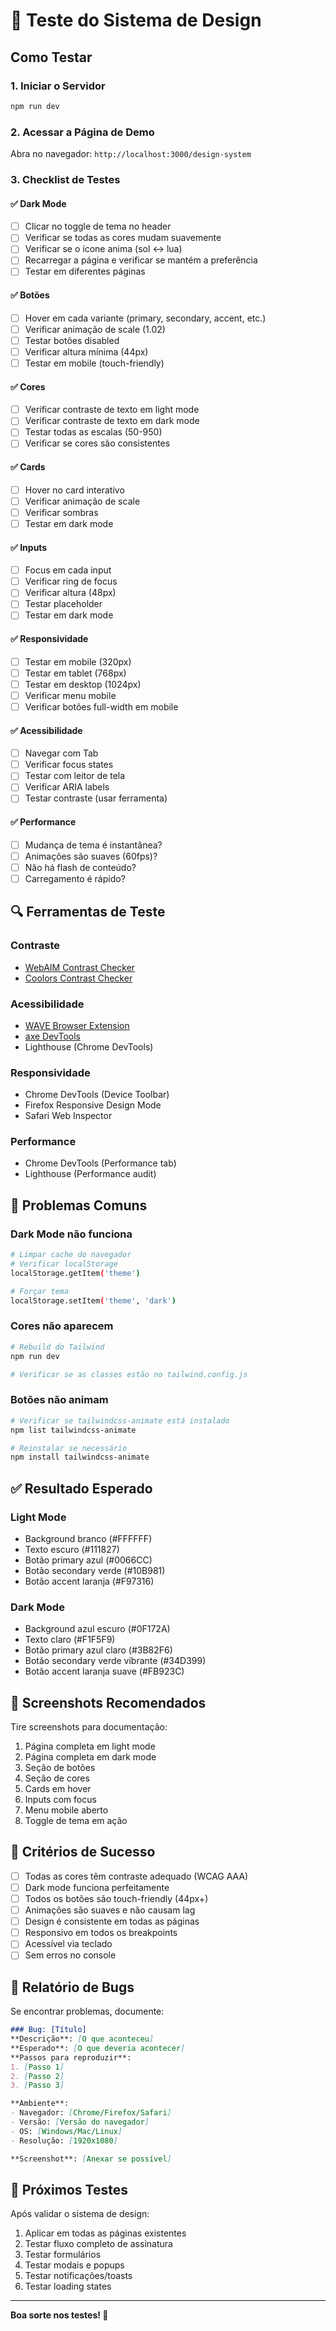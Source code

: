 # 🧪 Teste do Sistema de Design

## Como Testar

### 1. Iniciar o Servidor
```bash
npm run dev
```

### 2. Acessar a Página de Demo
Abra no navegador: `http://localhost:3000/design-system`

### 3. Checklist de Testes

#### ✅ Dark Mode
- [ ] Clicar no toggle de tema no header
- [ ] Verificar se todas as cores mudam suavemente
- [ ] Verificar se o ícone anima (sol ↔ lua)
- [ ] Recarregar a página e verificar se mantém a preferência
- [ ] Testar em diferentes páginas

#### ✅ Botões
- [ ] Hover em cada variante (primary, secondary, accent, etc.)
- [ ] Verificar animação de scale (1.02)
- [ ] Testar botões disabled
- [ ] Verificar altura mínima (44px)
- [ ] Testar em mobile (touch-friendly)

#### ✅ Cores
- [ ] Verificar contraste de texto em light mode
- [ ] Verificar contraste de texto em dark mode
- [ ] Testar todas as escalas (50-950)
- [ ] Verificar se cores são consistentes

#### ✅ Cards
- [ ] Hover no card interativo
- [ ] Verificar animação de scale
- [ ] Verificar sombras
- [ ] Testar em dark mode

#### ✅ Inputs
- [ ] Focus em cada input
- [ ] Verificar ring de focus
- [ ] Verificar altura (48px)
- [ ] Testar placeholder
- [ ] Testar em dark mode

#### ✅ Responsividade
- [ ] Testar em mobile (320px)
- [ ] Testar em tablet (768px)
- [ ] Testar em desktop (1024px)
- [ ] Verificar menu mobile
- [ ] Verificar botões full-width em mobile

#### ✅ Acessibilidade
- [ ] Navegar com Tab
- [ ] Verificar focus states
- [ ] Testar com leitor de tela
- [ ] Verificar ARIA labels
- [ ] Testar contraste (usar ferramenta)

#### ✅ Performance
- [ ] Mudança de tema é instantânea?
- [ ] Animações são suaves (60fps)?
- [ ] Não há flash de conteúdo?
- [ ] Carregamento é rápido?

## 🔍 Ferramentas de Teste

### Contraste
- [WebAIM Contrast Checker](https://webaim.org/resources/contrastchecker/)
- [Coolors Contrast Checker](https://coolors.co/contrast-checker)

### Acessibilidade
- [WAVE Browser Extension](https://wave.webaim.org/extension/)
- [axe DevTools](https://www.deque.com/axe/devtools/)
- Lighthouse (Chrome DevTools)

### Responsividade
- Chrome DevTools (Device Toolbar)
- Firefox Responsive Design Mode
- Safari Web Inspector

### Performance
- Chrome DevTools (Performance tab)
- Lighthouse (Performance audit)

## 🐛 Problemas Comuns

### Dark Mode não funciona
```bash
# Limpar cache do navegador
# Verificar localStorage
localStorage.getItem('theme')

# Forçar tema
localStorage.setItem('theme', 'dark')
```

### Cores não aparecem
```bash
# Rebuild do Tailwind
npm run dev

# Verificar se as classes estão no tailwind.config.js
```

### Botões não animam
```bash
# Verificar se tailwindcss-animate está instalado
npm list tailwindcss-animate

# Reinstalar se necessário
npm install tailwindcss-animate
```

## ✅ Resultado Esperado

### Light Mode
- Background branco (#FFFFFF)
- Texto escuro (#111827)
- Botão primary azul (#0066CC)
- Botão secondary verde (#10B981)
- Botão accent laranja (#F97316)

### Dark Mode
- Background azul escuro (#0F172A)
- Texto claro (#F1F5F9)
- Botão primary azul claro (#3B82F6)
- Botão secondary verde vibrante (#34D399)
- Botão accent laranja suave (#FB923C)

## 📸 Screenshots Recomendados

Tire screenshots para documentação:
1. Página completa em light mode
2. Página completa em dark mode
3. Seção de botões
4. Seção de cores
5. Cards em hover
6. Inputs com focus
7. Menu mobile aberto
8. Toggle de tema em ação

## 🎯 Critérios de Sucesso

- [ ] Todas as cores têm contraste adequado (WCAG AAA)
- [ ] Dark mode funciona perfeitamente
- [ ] Todos os botões são touch-friendly (44px+)
- [ ] Animações são suaves e não causam lag
- [ ] Design é consistente em todas as páginas
- [ ] Responsivo em todos os breakpoints
- [ ] Acessível via teclado
- [ ] Sem erros no console

## 📝 Relatório de Bugs

Se encontrar problemas, documente:

```markdown
### Bug: [Título]
**Descrição**: [O que aconteceu]
**Esperado**: [O que deveria acontecer]
**Passos para reproduzir**:
1. [Passo 1]
2. [Passo 2]
3. [Passo 3]

**Ambiente**:
- Navegador: [Chrome/Firefox/Safari]
- Versão: [Versão do navegador]
- OS: [Windows/Mac/Linux]
- Resolução: [1920x1080]

**Screenshot**: [Anexar se possível]
```

## 🚀 Próximos Testes

Após validar o sistema de design:
1. Aplicar em todas as páginas existentes
2. Testar fluxo completo de assinatura
3. Testar formulários
4. Testar modais e popups
5. Testar notificações/toasts
6. Testar loading states

---

**Boa sorte nos testes! 🎉**
